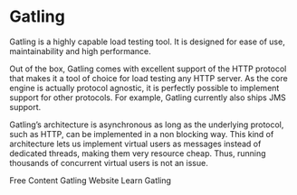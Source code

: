 # Gatling

Gatling is a highly capable load testing tool. It is designed for ease of use, maintainability and high performance.

Out of the box, Gatling comes with excellent support of the HTTP protocol that makes it a tool of choice for load testing any HTTP server. As the core engine is actually protocol agnostic, it is perfectly possible to implement support for other protocols. For example, Gatling currently also ships JMS support.

Gatling’s architecture is asynchronous as long as the underlying protocol, such as HTTP, can be implemented in a non blocking way. This kind of architecture lets us implement virtual users as messages instead of dedicated threads, making them very resource cheap. Thus, running thousands of concurrent virtual users is not an issue.

<ResourceGroupTitle>Free Content</ResourceGroupTitle>
<BadgeLink colorScheme='blue' badgeText='Official Website' href='https://gatling.io/'>Gatling Website</BadgeLink>
<BadgeLink badgeText='Course' colorScheme='green' href='https://www.youtube.com/playlist?list=PLJ9A48W0kpRJE6s8I1MjWm-z8BGbUYNCw'>Learn Gatling</BadgeLink>
